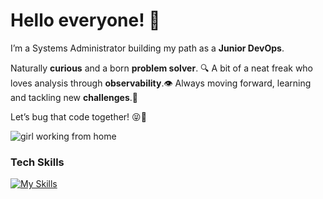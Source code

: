 # Hello everyone! 🫡

I’m a Systems Administrator building my path as a **Junior DevOps**. 

Naturally **curious** and a born **problem solver**. 🔍 A bit of a neat freak who loves analysis through **observability**.👁️ Always moving forward, learning and tackling new **challenges**.🚀

Let’s bug that code together! 😝🐛

![girl working from home](assets/working-girl.png)

### Tech Skills
[![My Skills](https://skillicons.dev/icons?i=python,bash,powershell,linux,azure,docker,kubernetes,flask,mongo,git,postman&theme=light)](https://skillicons.dev)
